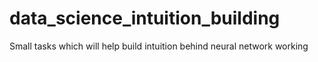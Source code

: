 # data_science_intuition_building
Small tasks which will help build intuition behind neural network working
